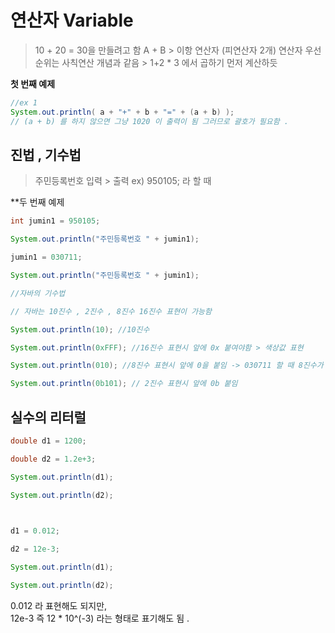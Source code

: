 #  연산자  Variable

>10 + 20 = 30을 만들려고 함 
>A + B  > 이항 연산자 (피연산자 2개)
>연산자 우선순위는 사칙연산 개념과 같음 > 1+2 * 3 에서 곱하기 먼저 계산하듯 
>


**첫 번째 예제**
```java
//ex 1 
System.out.println( a + "+" + b + "=" + (a + b) );
// (a + b) 를 하지 않으면 그냥 1020 이 출력이 됨 그러므로 괄호가 필요함 . 
```
## 진법 , 기수법
> 주민등록번호 입력 > 출력  ex) 950105; 라 할 때


**두 번째 예제 
```java
int jumin1 = 950105;

System.out.println("주민등록번호 " + jumin1);

jumin1 = 030711;

System.out.println("주민등록번호 " + jumin1);
```

```java
//자바의 기수법

// 자바는 10진수 , 2진수 , 8진수 16진수 표현이 가능함

System.out.println(10); //10진수

System.out.println(0xFFF); //16진수 표현시 앞에 0x 붙여야함 > 색상값 표현

System.out.println(010); //8진수 표현시 앞에 0을 붙임 -> 030711 할 때 8진수가 동작하는 이유

System.out.println(0b101); // 2진수 표현시 앞에 0b 붙임
```

## 실수의 리터럴 

```java
double d1 = 1200;

double d2 = 1.2e+3;

System.out.println(d1);

System.out.println(d2);

  

d1 = 0.012;

d2 = 12e-3;

System.out.println(d1);

System.out.println(d2);
```
0.012 라 표현해도 되지만,  
12e-3 즉 12 * 10^(-3) 라는 형태로 표기해도 됨 . 